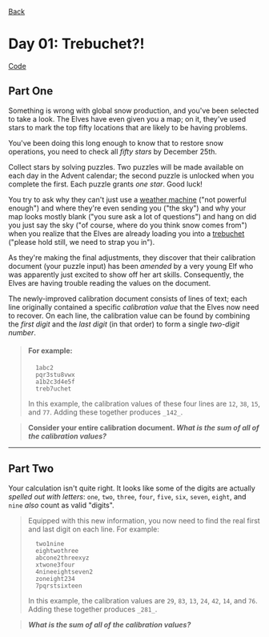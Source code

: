[Back](../README.md)

# Day 01: Trebuchet?!

[Code](./index.js)

## Part One

Something is wrong with global snow production, and you've been selected to take a look. The Elves have even given you a map; on it, they've used stars to mark the top fifty locations that are likely to be having problems.

You've been doing this long enough to know that to restore snow operations, you need to check all _fifty stars_ by December 25th.

Collect stars by solving puzzles. Two puzzles will be made available on each day in the Advent calendar; the second puzzle is unlocked when you complete the first. Each puzzle grants _one star_. Good luck!

You try to ask why they can't just use a [weather machine](/2015/day/1) ("not powerful enough") and where they're even sending you ("the sky") and why your map looks mostly blank ("you sure ask a lot of questions") <span title="My hope is that this abomination of a run-on sentence somehow conveys the chaos of being hastily loaded into a trebuchet.">and</span> hang on did you just say the sky ("of course, where do you think snow comes from") when you realize that the Elves are already loading you into a [trebuchet](https://en.wikipedia.org/wiki/Trebuchet) ("please hold still, we need to strap you in").

As they're making the final adjustments, they discover that their calibration document (your puzzle input) has been _amended_ by a very young Elf who was apparently just excited to show off her art skills. Consequently, the Elves are having trouble reading the values on the document.

The newly-improved calibration document consists of lines of text; each line originally contained a specific _calibration value_ that the Elves now need to recover. On each line, the calibration value can be found by combining the _first digit_ and the _last digit_ (in that order) to form a single _two-digit number_.

> #### For example:
>
> ```
>   1abc2
>   pqr3stu8vwx
>   a1b2c3d4e5f
>   treb7uchet
> ```
>
> In this example, the calibration values of these four lines are `12`, `38`, `15`, and `77`. Adding these together produces `_142_`.

> **Consider your entire calibration document. _What is the sum of all of the calibration values?_**

---

## Part Two

Your calculation isn't quite right. It looks like some of the digits are actually _spelled out with letters_: `one`, `two`, `three`, `four`, `five`, `six`, `seven`, `eight`, and `nine` _also_ count as valid "digits".

> Equipped with this new information, you now need to find the real first and last digit on each line. For example:
>
> ```
>   two1nine
>   eightwothree
>   abcone2threexyz
>   xtwone3four
>   4nineeightseven2
>   zoneight234
>   7pqrstsixteen
> ```
>
> In this example, the calibration values are `29`, `83`, `13`, `24`, `42`, `14`, and `76`. Adding these together produces `_281_`.

> **_What is the sum of all of the calibration values?_**
